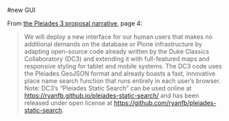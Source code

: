 #new GUI

From [the Pleiades 3 proposal narrative](http://pleiades.stoa.org/files/pleiades-3-2015/proposal.pdf), page 4:

> We will deploy a new interface for our human users that makes no additional demands on the database or Plone infrastructure by adapting open-source code already written by the Duke Classics Collaboratory (DC3) and extending it with full-featured maps and responsive styling for tablet and mobile systems. The DC3 code uses the Pleiades GeoJSON format and already boasts a fast, innovative place name search function that runs entirely in each user’s browser. Note: DC3’s “Pleiades Static Search” can be used online at https://ryanfb.github.io/pleiades-static-search/ and has been released under open license at https://github.com/ryanfb/pleiades-static-search. 

